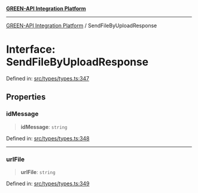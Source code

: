 [**GREEN-API Integration Platform**](../README.md)

***

[GREEN-API Integration Platform](../globals.md) / SendFileByUploadResponse

# Interface: SendFileByUploadResponse

Defined in: [src/types/types.ts:347](https://github.com/green-api/greenapi-integration/blob/65d246f492cf703d5fb1135013cb3aaba77514dc/src/types/types.ts#L347)

## Properties

### idMessage

> **idMessage**: `string`

Defined in: [src/types/types.ts:348](https://github.com/green-api/greenapi-integration/blob/65d246f492cf703d5fb1135013cb3aaba77514dc/src/types/types.ts#L348)

***

### urlFile

> **urlFile**: `string`

Defined in: [src/types/types.ts:349](https://github.com/green-api/greenapi-integration/blob/65d246f492cf703d5fb1135013cb3aaba77514dc/src/types/types.ts#L349)
